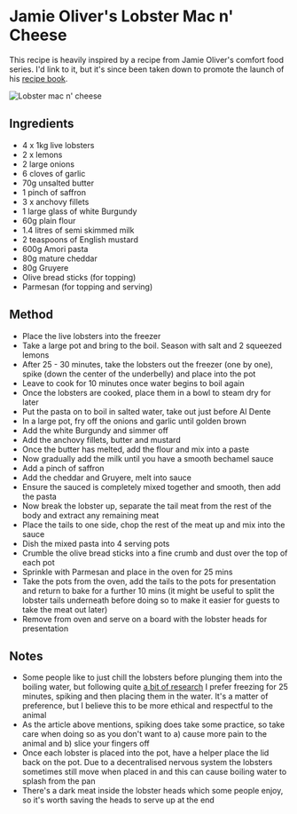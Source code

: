 # Jamie Oliver's Lobster Mac n' Cheese


This recipe is heavily inspired by a recipe from Jamie Oliver's comfort food series. I'd link to it, but it's since been taken down to promote the launch of his [recipe book](http://www.jamieoliver.com/comfortfood).

![Lobster mac n' cheese](https://github.com/joshnesbitt/recipes/blob/master/images/lobster-mac-n-cheese-1.jpg)


## Ingredients


* 4 x 1kg live lobsters
* 2 x lemons
* 2 large onions
* 6 cloves of garlic
* 70g unsalted butter
* 1 pinch of saffron
* 3 x anchovy fillets
* 1 large glass of white Burgundy
* 60g plain flour
* 1.4 litres of semi skimmed milk
* 2 teaspoons of English mustard
* 600g Amori pasta
* 80g mature cheddar
* 80g Gruyere
* Olive bread sticks (for topping)
* Parmesan (for topping and serving)


## Method


* Place the live lobsters into the freezer
* Take a large pot and bring to the boil. Season with salt and 2 squeezed lemons
* After 25 - 30 minutes, take the lobsters out the freezer (one by one), spike (down the center of the underbelly) and place into the pot
* Leave to cook for 10 minutes once water begins to boil again
* Once the lobsters are cooked, place them in a bowl to steam dry for later
* Put the pasta on to boil in salted water, take out just before Al Dente
* In a large pot, fry off the onions and garlic until golden brown
* Add the white Burgundy and simmer off
* Add the anchovy fillets, butter and mustard
* Once the butter has melted, add the flour and mix into a paste
* Now gradually add the milk until you have a smooth bechamel sauce
* Add a pinch of saffron
* Add the cheddar and Gruyere, melt into sauce
* Ensure the sauced is completely mixed together and smooth, then add the pasta
* Now break the lobster up, separate the tail meat from the rest of the body and extract any remaining meat
* Place the tails to one side, chop the rest of the meat up and mix into the sauce
* Dish the mixed pasta into 4 serving pots
* Crumble the olive bread sticks into a fine crumb and dust over the top of each pot
* Sprinkle with Parmesan and place in the oven for 25 mins
* Take the pots from the oven, add the tails to the pots for presentation and return to bake for a further 10 mins (it might be useful to split the lobster tails underneath before doing so to make it easier for guests to take the meat out later)
* Remove from oven and serve on a board with the lobster heads for presentation


## Notes


* Some people like to just chill the lobsters before plunging them into the boiling water, but following quite [a bit of research](http://www.animalaid.org.uk/h/n/campaigns/vegetarianism/all/522) I prefer freezing for 25 minutes, spiking and then placing them in the water. It's a matter of preference, but I believe this to be more ethical and respectful to the animal
* As the article above mentions, spiking does take some practice, so take care when doing so as you don't want to a) cause more pain to the animal and b) slice your fingers off
* Once each lobster is placed into the pot, have a helper place the lid back on the pot. Due to a decentralised nervous system the lobsters sometimes still move when placed in and this can cause boiling water to splash from the pan
* There's a dark meat inside the lobster heads which some people enjoy, so it's worth saving the heads to serve up at the end
